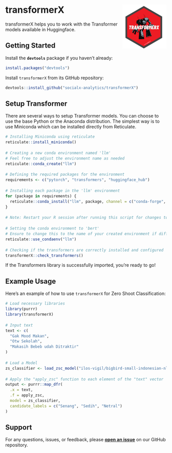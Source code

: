 
<!-- README.md is generated from README.Rmd. Please edit that file -->

# transformerX <img src="man/figures/logo.png" align="right" height="138" /></a>

<!-- badges: start -->
<!-- badges: end -->

transformerX helps you to work with the Transformer models available in
Huggingface.

## Getting Started

Install the **`devtools`** package if you haven’t already:

``` r
install.packages("devtools")
```

Install `transformerX` from its GitHub repository:

``` r
devtools::install_github("socialx-analytics/transformerX")
```

## Setup Transformer

There are several ways to setup Transformer models. You can choose to
use the base Python or the Anaconda distribution. The simplest way is to
use Miniconda which can be installed directly from Reticulate.

``` r
# Installing Miniconda using reticulate
reticulate::install_miniconda()

# Creating a new conda environment named 'llm'
# Feel free to adjust the environment name as needed
reticulate::conda_create("llm")

# Defining the required packages for the environment
requirements <- c("pytorch", "transformers", "huggingface_hub")

# Installing each package in the 'llm' environment
for (package in requirements) {
  reticulate::conda_install("llm", package, channel = c("conda-forge", "pytorch", "huggingface"))
}

# Note: Restart your R session after running this script for changes to take effect

# Setting the conda environment to 'bert'
# Ensure to change this to the name of your created environment if different
reticulate::use_condaenv("llm")

# Checking if the transformers are correctly installed and configured
transformerX::check_transformers()
```

If the Transformers library is successfully imported, you’re ready to
go!

## Example Usage

Here’s an example of how to use `transformerX` for Zero Shoot
Classification:

``` r
# Load necessary libraries
library(purrr) 
library(transformerX)  

# Input text
text <- c(
  "Gak Mood Makan",
  "Otw Sekolah", 
  "Makasih Bebeb udah Ditraktir"
)

# Load a Model
zs_classifier <- load_zsc_model("ilos-vigil/bigbird-small-indonesian-nli")

# Apply the "apply_zsc" function to each element of the "text" vector
output <- purrr::map_dfr(
  .x = text,
  .f = apply_zsc,
  model = zs_classifier,
  candidate_labels = c("Senang", "Sedih", "Netral")
)
```

## **Support**

For any questions, issues, or feedback, please [**open an
issue**](https://github.com/socialx-analytics/transformerX/issues) on
our GitHub repository.
